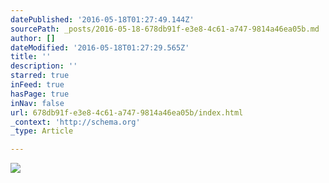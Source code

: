```yaml
---
datePublished: '2016-05-18T01:27:49.144Z'
sourcePath: _posts/2016-05-18-678db91f-e3e8-4c61-a747-9814a46ea05b.md
author: []
dateModified: '2016-05-18T01:27:29.565Z'
title: ''
description: ''
starred: true
inFeed: true
hasPage: true
inNav: false
url: 678db91f-e3e8-4c61-a747-9814a46ea05b/index.html
_context: 'http://schema.org'
_type: Article

---
```

![](https://the-grid-user-content.s3-us-west-2.amazonaws.com/51278988-ab8b-4189-9982-f076c675809d.jpg)